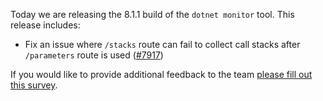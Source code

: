 Today we are releasing the 8.1.1 build of the `dotnet monitor` tool. This release includes:

- Fix an issue where `/stacks` route can fail to collect call stacks after `/parameters` route is used ([#7917](https://github.com/dotnet/dotnet-monitor/pull/7917))



If you would like to provide additional feedback to the team [please fill out this survey](https://aka.ms/dotnet-monitor-survey?src=rn).